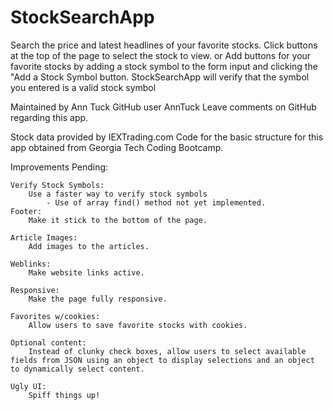 # StockSearchApp

Search the price and latest headlines of your favorite stocks.
    Click buttons at the top of the page to select the stock to view.
        or
    Add buttons for your favorite stocks by adding a stock symbol to the form input and clicking the "Add a Stock Symbol button.
        StockSearchApp will verify that the symbol you entered is a valid stock symbol



Maintained by Ann Tuck  GitHub user AnnTuck
Leave comments on GitHub regarding this app.

Stock data provided by IEXTrading.com
Code for the basic structure for this app obtained from Georgia Tech Coding Bootcamp.


Improvements Pending:

    Verify Stock Symbols:
        Use a faster way to verify stock symbols
            - Use of array find() method not yet implemented.
    Footer:
        Make it stick to the bottom of the page.
    
    Article Images:
        Add images to the articles.

    Weblinks:
        Make website links active.
    
    Responsive:
        Make the page fully responsive.
    
    Favorites w/cookies:
        Allow users to save favorite stocks with cookies.

    Optional content:
        Instead of clunky check boxes, allow users to select available fields from JSON using an object to display selections and an object to dynamically select content.

    Ugly UI:
        Spiff things up!

